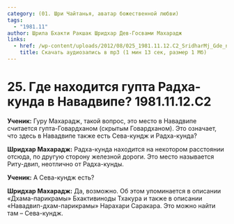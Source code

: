 ```yaml
---
category: (01. Шри Чайтанья, аватар божественной любви)
tags:
  - "1981.11"
author: Шрила Бхакти Ракшак Шридхар Дев-Госвами Махарадж
links:
  - href: /wp-content/uploads/2012/08/025_1981.11.12.C2_SridharMj_Gde_nahoditsya_gupta_Radha-kunda_v_Navadvipe.mp3
    title: Скачать аудиозапись в mp3 (1 мин 13 сек, размер 1 Мб)
---
```


# 25. Где находится гупта Радха-кунда в Навадвипе? 1981.11.12.C2

**Ученик:** Гуру Махарадж, такой вопрос, это место в Навадвипе считается гупта-Говардханом (скрытым Говардханом). Это означает, что здесь в Навадвипе также есть Сева-кундж и Радха-кунда?

**Шридхар Махарадж:** Радха-кунда находится на некотором расстоянии отсюда, по другую сторону железной дороги. Это место называется Риту-двип, неотлично от Радха-кунды.

**Ученик:** А Сева-кундж есть?

**Шридхар Махарадж:** Да, возможно. Об этом упоминается в описании «Дхама-парикрамы» Бхактивиноды Тхакура и также в описании «Навадвип-дхам-парикрамы» Нарахари Саракара. Это можно найти там – Сева-кундж.

